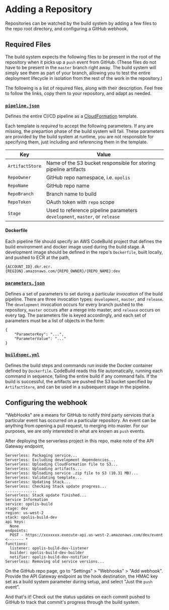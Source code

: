Adding a Repository
===================

Repositories can be watched by the build system by adding a few files to the repo root directory,
and configuring a GitHub webhook.

## Required Files

The build system expects the following files to be present in the root of the repository when it picks up
a `push` event from GitHub. (These files do not have to be present in the `master` branch right away. The build
system will simply see them as part of your branch, allowing you to test the entire deployment lifecycle in isolation
from the rest of the work in the repository.)

The following is a list of required files, along with their description. Feel free to follow the links, copy them
to your repository, and adapt as needed.

### [`pipeline.json`](./pipeline.json)

Defines the entire CI/CD pipeline as a
[CloudFormation](https://docs.aws.amazon.com/AWSCloudFormation/latest/UserGuide/Welcome.html) template.

Each template is *required* to accept the following parameters. If any are missing, the prepartion phase
of the build system will fail. These parameters are provided by the build system at runtime, you are not
responsible for specifying them, just including and referencing them in the template.

|Key|Value|
|---|-----|
|`ArtifactStore`|Name of the S3 bucket responsible for storing pipeline artifacts|
|`RepoOwner`|GitHub repo namespace, i.e. `opolis`|
|`RepoName`|GitHub repo name|
|`RepoBranch`|Branch name to build|
|`RepoToken`|OAuth token with `repo` scope|
|`Stage`|Used to reference pipeline parameters `development`, `master`, or `release`|

#### Dockerfile

Each pipeline file should specify an AWS CodeBuild project that defines the build environment
and docker image used during the build stage. A development image should be defined in the repo's `Dockerfile`,
built locally, and pushed to ECR at the path,

`{ACCOUNT_ID}.dkr.ecr.{REGION}.amazonaws.com/{REPO_OWNER}/{REPO_NAME}:dev`

### [`parameters.json`](./parameters.json)

Defines a set of parameters to set during a particular _invocation_ of the build pipeline. There are three
invocation types: `development`, `master`, and `release`. The `development` invocation occurs for every branch
pushed to the repository, `master` occurs after a merge into master, and `release` occurs on every tag.
The parameters file is keyed accordingly, and each set of parameters must be a list of objects in the form:

```
{
    "ParameterKey": "...",
    "ParameterValue": "..."
}
```

### [`buildspec.yml`](./buildspec.yml)

Defines the build steps and commands run inside the Docker container defined by `Dockerfile`. CodeBuild
reads this file automatically, running each command in sequence, failing the entire build if any command
fails. If the build is successful, the artifacts are pushed the S3 bucket specified by `ArtifactStore`,
and can be used in a subsequent stage in the pipeline.

## Configuring the webhook

"WebHooks" are a means for GitHub to notify third party services that a particular event has occurred on a particular
repository. An event can be anything from opening a pull request, to merging into master. For our purposes,
we are only interested in what are known as `push` events.

After deploying the serverless project in this repo, make note of the API Gateway endpoint,

```
Serverless: Packaging service...
Serverless: Excluding development dependencies...
Serverless: Uploading CloudFormation file to S3...
Serverless: Uploading artifacts...
Serverless: Uploading service .zip file to S3 (10.31 MB)...
Serverless: Validating template...
Serverless: Updating Stack...
Serverless: Checking Stack update progress...
..............
Serverless: Stack update finished...
Service Information
service: opolis-build
stage: dev
region: us-west-2
stack: opolis-build-dev
api keys:
  None
endpoints:
  POST - https://xxxxxxx.execute-api.us-west-2.amazonaws.com/dev/event <------- *
functions:
  listener: opolis-build-dev-listener
  builder: opolis-build-dev-builder
  notifier: opolis-build-dev-notifier
Serverless: Removing old service versions...
```

On the GitHub repo page, go to "Settings" > "Webhooks" > "Add webhook". Provide the API Gateway endpoint as the hook
destination, the HMAC key set as a build system parameter during setup, and select "Just the `push` event".

And that's it! Check out the status updates on each commit pushed to GitHub to track that commit's
progress through the build system.
